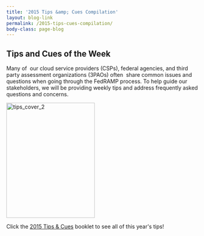 ```yaml
---
title: '2015 Tips &amp; Cues Compilation'
layout: blog-link
permalink: /2015-tips-cues-compilation/
body-class: page-blog
---
```


## Tips and Cues of the Week

Many of  our cloud service providers (CSPs), federal agencies, and third party assessment organizations (3PAOs) often  share common issues and questions when going through the FedRAMP process. To help guide our stakeholders, we will be providing weekly tips and address frequently asked questions and concerns.

<a href="https://s3.amazonaws.com/sitesusa/wp-content/uploads/sites/482/2015/12/2015-Tips-Compilation-Booklet.pdf"><img class="alignnone wp-image-43101 size-full" src="https://s3.amazonaws.com/sitesusa/wp-content/uploads/sites/482/2015/12/tips_cover_2.jpg" alt="tips_cover_2" width="232" height="302" srcset="https://s3.amazonaws.com/sitesusa/wp-content/uploads/sites/482/2015/12/tips_cover_2.jpg 232w, https://s3.amazonaws.com/sitesusa/wp-content/uploads/sites/482/2015/12/tips_cover_2-230x300.jpg 230w" sizes="(max-width: 232px) 100vw, 232px" /></a>

Click the [2015 Tips & Cues]("https://s3.amazonaws.com/sitesusa/wp-content/uploads/sites/482/2015/12/2015-Tips-Compilation-Booklet.pdf) booklet to see all of this year's tips!
